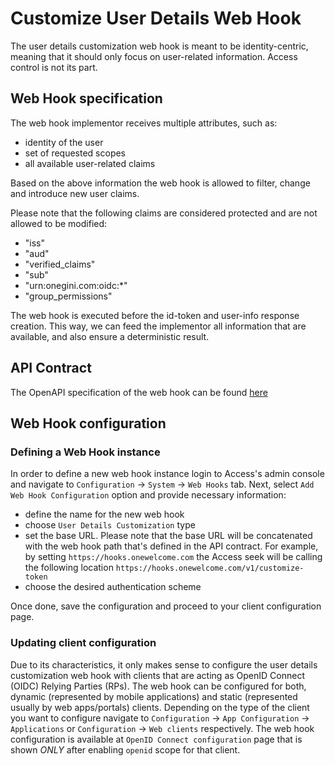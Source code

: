 # Customize User Details Web Hook

The user details customization web hook is meant to be identity-centric, meaning that it should only focus on user-related information.
Access control is not its part.

## Web Hook specification

The web hook implementor receives multiple attributes, such as:

- identity of the user
- set of requested scopes
- all available user-related claims

Based on the above information the web hook is allowed to filter, change and introduce new user claims.

Please note that the following claims are considered protected and are not allowed to be modified:

- "iss"
- "aud"
- "verified_claims"
- "sub"
- "urn:onegini.com:oidc:*"
- "group_permissions"

The web hook is executed before the id-token and user-info response creation. This way, we can feed the implementor all information that
are available, and also ensure a deterministic result.

## API Contract

The OpenAPI specification of the web hook can be found [here](./customize-user-details-hook.yaml)

## Web Hook configuration

### Defining a Web Hook instance

In order to define a new web hook instance login to Access's admin console and navigate to `Configuration` -> `System` -> `Web Hooks` tab.
Next, select `Add Web Hook Configuration` option and provide necessary information:

- define the name for the new web hook
- choose `User Details Customization` type
- set the base URL. Please note that the base URL will be concatenated with the web hook path that's defined in the API contract. For
example, by setting `https://hooks.onewelcome.com` the Access seek will be calling the following location `https://hooks.onewelcome.com/v1/customize-token`
- choose the desired authentication scheme

Once done, save the configuration and proceed to your client configuration page.

### Updating client configuration

Due to its characteristics, it only makes sense to configure the user details customization web hook with clients that are acting as OpenID
Connect (OIDC) Relying Parties (RPs). The web hook can be configured for both, dynamic (represented by mobile applications) and static
(represented usually by web apps/portals) clients. Depending on the type of the client you want to configure navigate to `Configuration` ->
`App Configuration` -> `Applications` or `Configuration` -> `Web clients` respectively.
The web hook configuration is available at `OpenID Connect configuration` page that is shown *ONLY* after enabling `openid` scope for that
client.